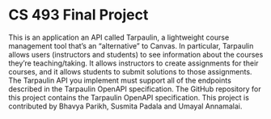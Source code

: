 # CS 493 Final Project

This is an application an API called Tarpaulin, a lightweight course management tool that’s an “alternative” to Canvas.  In particular, Tarpaulin allows users (instructors and students) to see information about the courses they’re teaching/taking.  It allows instructors to create assignments for their courses, and it allows students to submit solutions to those assignments.
The Tarpaulin API you implement must support all of the endpoints described in the Tarpaulin OpenAPI specification.  The GitHub repository for this project contains the Tarpaulin OpenAPI specification. 
This project is contributed by Bhavya Parikh, Susmita Padala and Umayal Annamalai.
 

